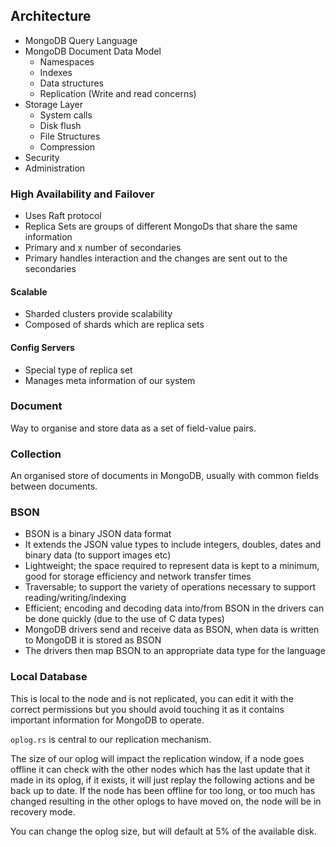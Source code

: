## Architecture

- MongoDB Query Language
- MongoDB Document Data Model
  - Namespaces
  - Indexes
  - Data structures
  - Replication (Write and read concerns)
- Storage Layer
  - System calls
  - Disk flush
  - File Structures
  - Compression
- Security
- Administration

### High Availability and Failover

- Uses Raft protocol
- Replica Sets are groups of different MongoDs that share the same information
- Primary and x number of secondaries
- Primary handles interaction and the changes are sent out to the secondaries

#### Scalable

- Sharded clusters provide scalability
- Composed of shards which are replica sets

#### Config Servers

- Special type of replica set
- Manages meta information of our system

### Document

Way to organise and store data as a set of field-value pairs.

### Collection

An organised store of documents in MongoDB, usually with common fields between documents.

### BSON

- BSON is a binary JSON data format
- It extends the JSON value types to include integers, doubles, dates and binary data (to support images etc)
- Lightweight; the space required to represent data is kept to a minimum, good for storage efficiency and network transfer times
- Traversable; to support the variety of operations necessary to support reading/writing/indexing
- Efficient; encoding and decoding data into/from BSON in the drivers can be done quickly (due to the use of C data types)
- MongoDB drivers send and receive data as BSON, when data is written to MongoDB it is stored as BSON
- The drivers then map BSON to an appropriate data type for the language

### Local Database

This is local to the node and is not replicated, you can edit it with the correct permissions but you should avoid touching it as it contains important information for MongoDB to operate.

`oplog.rs` is central to our replication mechanism.

The size of our oplog will impact the replication window, if a node goes offline it can check with the other nodes which has the last update that it made in its oplog, if it exists, it will just replay the following actions and be back up to date. If the node has been offline for too long, or too much has changed resulting in the other oplogs to have moved on, the node will be in recovery mode.

You can change the oplog size, but will default at 5% of the available disk.
